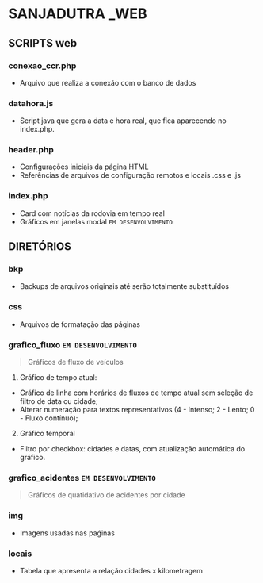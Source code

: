 # SANJADUTRA _WEB

## SCRIPTS web

### conexao_ccr.php
- Arquivo que realiza a conexão com o banco de dados

### datahora.js
- Script java que gera a data e hora real, que fica aparecendo no index.php.

### header.php
- Configurações iniciais da página HTML
- Referências de arquivos de configuração remotos e locais .css e .js

### index.php
- Card com notícias da rodovia em tempo real
- Gráficos em janelas modal `EM DESENVOLVIMENTO`

## DIRETÓRIOS

### bkp
- Backups de arquivos originais até serão totalmente substituídos

### css
- Arquivos de formatação das páginas

### grafico_fluxo `EM DESENVOLVIMENTO`

> Gráficos de fluxo de veículos

1. Gráfico de tempo atual:

- Gráfico de linha com horários de fluxos de tempo atual sem seleção de filtro de data ou cidade;
- Alterar numeração para textos representativos (4 - Intenso; 2 - Lento; 0 - Fluxo contínuo);

2. Gráfico temporal

- Filtro por checkbox: cidades e datas, com atualização automática do gráfico.

### grafico_acidentes `EM DESENVOLVIMENTO`

> Gráficos de quatidativo de acidentes por cidade 

### img

- Imagens usadas nas paǵinas

### locais

- Tabela que apresenta a relação cidades x kilometragem